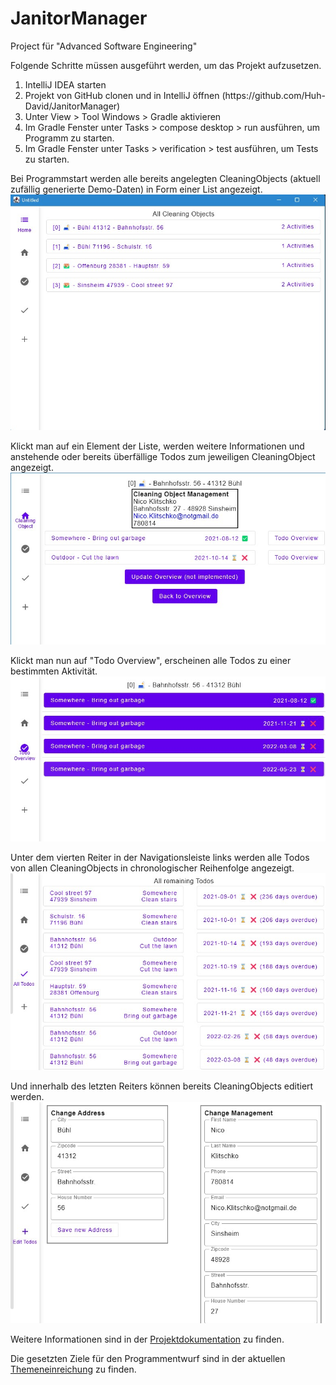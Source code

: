 # JanitorManager
Project für "Advanced Software Engineering"

Folgende Schritte müssen ausgeführt werden, um das Projekt aufzusetzen.
<ol>
  <li>IntelliJ IDEA starten</li>
  <li>Projekt von GitHub clonen und in IntelliJ öffnen (https://github.com/Huh-David/JanitorManager)</li>
  <li>Unter View > Tool Windows > Gradle aktivieren</li>
  <li>Im Gradle Fenster unter Tasks > compose desktop > run ausführen, um Programm zu starten.</li>
  <li>Im Gradle Fenster unter Tasks > verification > test ausführen, um Tests zu starten.</li>
</ol>
  
Bei Programmstart werden alle bereits angelegten CleaningObjects (aktuell zufällig generierte Demo-Daten) in Form einer List angezeigt.
![Programmstart](imagesForReadme/Programmstart.jpg)

Klickt man auf ein Element der Liste, werden weitere Informationen und anstehende oder bereits überfällige Todos zum jeweiligen CleaningObject angezeigt.
![CleaningObject](imagesForReadme/CleaningObject.jpg)

Klickt man nun auf "Todo Overview", erscheinen alle Todos zu einer bestimmten Aktivität.
![CleaningObjectTodos](imagesForReadme/CleaningObjectTodos.jpg)

Unter dem vierten Reiter in der Navigationsleiste links werden alle Todos von allen CleaningObjects in chronologischer Reihenfolge angezeigt.
![AlleTodos](imagesForReadme/AlleTodos.jpg)

Und innerhalb des letzten Reiters können bereits CleaningObjects editiert werden.
![EditTodos](imagesForReadme/EditTodos.jpg)

Weitere Informationen sind in der [Projektdokumentation](https://github.com/Huh-David/JanitorManager/blob/master/Projektdokumentation.pdf)  zu finden.

Die gesetzten Ziele für den Programmentwurf sind in der aktuellen [Themeneinreichung](https://github.com/Huh-David/JanitorManager/blob/master/Themeneinreichung_Programmentwurf.pdf) zu finden.
